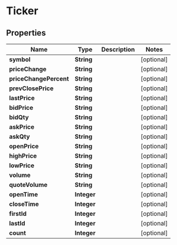 # Ticker

## Properties
Name | Type | Description | Notes
------------ | ------------- | ------------- | -------------
**symbol** | **String** |  |  [optional]
**priceChange** | **String** |  |  [optional]
**priceChangePercent** | **String** |  |  [optional]
**prevClosePrice** | **String** |  |  [optional]
**lastPrice** | **String** |  |  [optional]
**bidPrice** | **String** |  |  [optional]
**bidQty** | **String** |  |  [optional]
**askPrice** | **String** |  |  [optional]
**askQty** | **String** |  |  [optional]
**openPrice** | **String** |  |  [optional]
**highPrice** | **String** |  |  [optional]
**lowPrice** | **String** |  |  [optional]
**volume** | **String** |  |  [optional]
**quoteVolume** | **String** |  |  [optional]
**openTime** | **Integer** |  |  [optional]
**closeTime** | **Integer** |  |  [optional]
**firstId** | **Integer** |  |  [optional]
**lastId** | **Integer** |  |  [optional]
**count** | **Integer** |  |  [optional]
